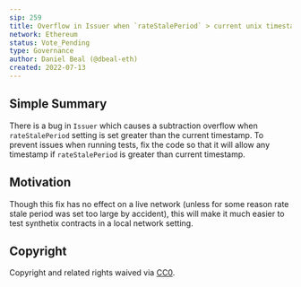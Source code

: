 ```yaml
---
sip: 259
title: Overflow in Issuer when `rateStalePeriod` > current unix timestamp
network: Ethereum
status: Vote_Pending
type: Governance
author: Daniel Beal (@dbeal-eth)
created: 2022-07-13
---
```

<!--You can leave these HTML comments in your merged SIP and delete the visible duplicate text guides, they will not appear and may be helpful to refer to if you edit it again. This is the suggested template for new SIPs. Note that an SIP number will be assigned by an editor. When opening a pull request to submit your SIP, please use an abbreviated title in the filename, `sip-draft_title_abbrev.md`. The title should be 44 characters or less.-->

## Simple Summary

<!--"If you can't explain it simply, you don't understand it well enough." Simply describe the outcome the proposed changes intends to achieve. This should be non-technical and accessible to a casual community member.-->

There is a bug in `Issuer` which causes a subtraction overflow when `rateStalePeriod` setting is set greater than the current timestamp. To prevent issues when running tests,
fix the code so that it will allow any timestamp if `rateStalePeriod` is greater than current timestamp.

## Motivation
<!--This is the problem statement. This is the *why* of the SIP. It should clearly explain *why* the current state of the protocol is inadequate.  It is critical that you explain *why* the change is needed, if the SIP proposes changing how something is calculated, you must address *why* the current calculation is innaccurate or wrong. This is not the place to describe how the SIP will address the issue!-->

Though this fix has no effect on a live network (unless for some reason rate stale period was set too large by accident), this will make it much easier to test synthetix contracts
in a local network setting.

## Copyright

Copyright and related rights waived via [CC0](https://creativecommons.org/publicdomain/zero/1.0/).
